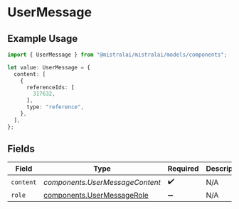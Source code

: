 # UserMessage

## Example Usage

```typescript
import { UserMessage } from "@mistralai/mistralai/models/components";

let value: UserMessage = {
  content: [
    {
      referenceIds: [
        317632,
      ],
      type: "reference",
    },
  ],
};
```

## Fields

| Field                                                                    | Type                                                                     | Required                                                                 | Description                                                              |
| ------------------------------------------------------------------------ | ------------------------------------------------------------------------ | ------------------------------------------------------------------------ | ------------------------------------------------------------------------ |
| `content`                                                                | *components.UserMessageContent*                                          | :heavy_check_mark:                                                       | N/A                                                                      |
| `role`                                                                   | [components.UserMessageRole](../../models/components/usermessagerole.md) | :heavy_minus_sign:                                                       | N/A                                                                      |